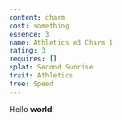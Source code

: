 ```yaml
---
content: charm
cost: something
essence: 3
name: Athletics e3 Charm 1
rating: 3
requires: []
splat: Second Sunrise
trait: Athletics
tree: Speed
---
```


Hello **world**!
